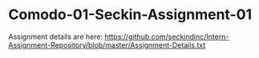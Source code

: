 # Comodo-01-Seckin-Assignment-01
Assignment details are here: https://github.com/seckindinc/Intern-Assignment-Repository/blob/master/Assignment-Details.txt
